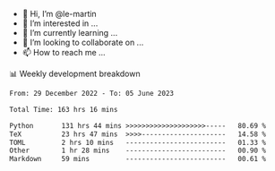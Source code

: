 - 👋 Hi, I’m @le-martin
- 👀 I’m interested in ...
- 🌱 I’m currently learning ...
- 💞️ I’m looking to collaborate on ...
- 📫 How to reach me ...

<!---
Tutorial for using WakaTime stats in GitHub profile: https://github.com/athul/waka-readme
-->

📊 Weekly development breakdown
<!--START_SECTION:waka-->

```txt
From: 29 December 2022 - To: 05 June 2023

Total Time: 163 hrs 16 mins

Python       131 hrs 44 mins >>>>>>>>>>>>>>>>>>>>-----   80.69 %
TeX          23 hrs 47 mins  >>>>---------------------   14.58 %
TOML         2 hrs 10 mins   -------------------------   01.33 %
Other        1 hr 28 mins    -------------------------   00.90 %
Markdown     59 mins         -------------------------   00.61 %
```

<!--END_SECTION:waka-->

<!---
le-martin/le-martin is a ✨ special ✨ repository because its `README.md` (this file) appears on your GitHub profile.
You can click the Preview link to take a look at your changes.
--->
